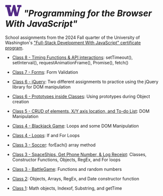 # ![UW logo](UW.png) _"Programming for the Browser With JavaScript"_

School assignments from the 2024 Fall quarter of the University of Washington's ["Full-Stack Development With JavaScript" certificate program](https://www.pce.uw.edu/certificates/full-stack-development-with-javascript).

* [Class 8 - Timing Functions & API interactions](/Class_8/): setTimeout(), setInterval(), requestAnimationFrame(), Promise(), fetch()

* [Class 7 - Forms](/Class_7_Contact.js): Form Validation

* [Class 6 - jQuery](/jQuery_exercises/): Two different assignments to practice using the jQuery library for DOM manipulation

* [Class 6 - Prototypes inside Classes](/Class_6_Prototypes.js): Using prototypes during Object creation

* [Class 5 - CRUD of elements, X/Y axis location, and To-do List](/Class_5/): DOM Manipulation

* [Class 4 - Blackjack Game](/Class_4_Blackjack.js): Loops and some DOM Manipulation

* [Class 4 - Loops](/Class_4_Loops.js): If and For Loops

* [Class 3 - Soccer](Class_3_soccer.js):  forEach() array method

* [Class 3 - SpaceShips, Get Phone Number, & Log Receipt](Class_3_Classes&Objects.js):  Classes, Constructor Functions, Objects, RegEx, and For loops

* [Class 3 - BattleGame](Class_3_battleGame.js):  Functions and random numbers

* [Class 2](Class_2_Exercises.js):  Objects, Arrays, RegEx, and Date constructor function

* [Class 1](Class_1_Exercises.js):  Math objects, Indexof, Substring, and getTime
